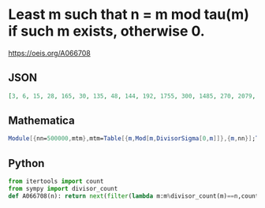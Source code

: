 # Least m such that n \= m mod tau\(m\) if such m exists, otherwise 0\.
https://oeis.org/A066708
## JSON
```JSON
[3, 6, 15, 28, 165, 30, 135, 48, 144, 192, 1755, 300, 1485, 270, 2079, 336, 6237, 1008, 9639, 1728, 1296, 3510, 28215, 1080, 16900, 2970, 10395, 7840, 12285, 4158, 41055, 4752, 40425, 12474, 48195, 3780, 220077, 19278, 51975, 10920, 356265, 9450]
```
## Mathematica
```Mathematica
Module[{nn=500000,mtm},mtm=Table[{m,Mod[m,DivisorSigma[0,m]]},{m,nn}];Table[ SelectFirst[mtm,#[[2]]==n&],{n,50}]][[All,1]] (* _Harvey P. Dale_, Jan 10 2023 *)
```
## Python
```Python
from itertools import count
from sympy import divisor_count
def A066708(n): return next(filter(lambda m:m%divisor_count(m)==n,count(n))) # _Chai Wah Wu_, Mar 14 2023
```
